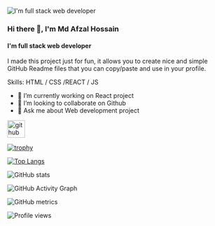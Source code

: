 ![I'm full stack web developer](https://arturssmirnovs.github.io/github-profile-readme-generator/images/banner.png)
### Hi there 👋, I'm Md Afzal Hossain
#### I'm full stack web developer

I made this project just for fun, it allows you to create nice and simple GitHub Readme files that you can copy/paste and use in your profile.

Skills: HTML / CSS /REACT / JS  

- 🔭 I’m currently working on React project 
- 👯 I’m looking to collaborate on Github 
- 💬 Ask me about Web development project 


[<img src='https://cdn.jsdelivr.net/npm/simple-icons@3.0.1/icons/github.svg' alt='github' height='40'>](https://github.com/Afzal1344)  

[![trophy](https://github-profile-trophy.vercel.app/?username=Afzal1344)](https://github.com/ryo-ma/github-profile-trophy)

[![Top Langs](https://github-readme-stats.vercel.app/api/top-langs/?username=Afzal1344)](https://github.com/anuraghazra/github-readme-stats)

![GitHub stats](https://github-readme-stats.vercel.app/api?username=Afzal1344&show_icons=true)  

![GitHub Activity Graph](https://activity-graph.herokuapp.com/graph?username=Afzal1344)  

![GitHub metrics](https://metrics.lecoq.io/Afzal1344)  

![Profile views](https://gpvc.arturio.dev/Afzal1344)  
